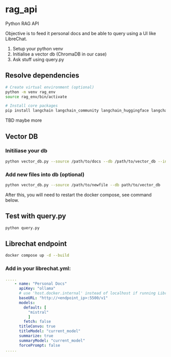 # rag_api
Python RAG API 

Objective is to feed it personal docs and be able to query using a UI like LibreChat.

1. Setup your python venv
2. Initialise a vector db (ChromaDB in our case)
3. Ask stuff using query.py 

## Resolve dependencies
```bash
# Create virtual environment (optional)
python -m venv rag_env
source rag_env/bin/activate

# Install core packages
pip install langchain langchain_community langchain_huggingface langchain_chroma unstructured huggingface_hub chromadb sentence-transformers llama-cpp-python pypdf
```

TBD maybe more

## Vector DB

### Initiliase your db
```bash
python vector_db.py --source /path/to/docs --db /path/to/vector_db --init
```

### Add new files into db (optional)
```bash
python vector_db.py --source /path/to/newfile --db path/to/vector_db
```

After this, you will need to restart the docker compose, see command below.

## Test with query.py
```bash
python query.py
```

## Librechat endpoint
```bash
docker compose up -d --build
```

### Add in your librechat.yml:
```yaml
.....
    - name: "Personal Docs"
      apiKey: "ollama"
      # use 'host.docker.internal' instead of localhost if running LibreChat in a docker container
      baseURL: "http://<endpoint_ip>:5500/v1"
      models:
        default: [
          "mistral"
          ]
        fetch: false
      titleConvo: true
      titleModel: "current_model"
      summarize: true
      summaryModel: "current_model"
      forcePrompt: false
.....
```